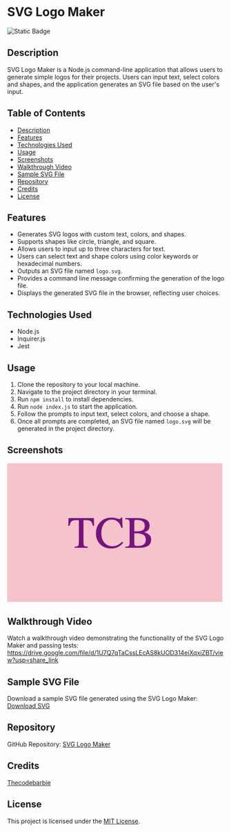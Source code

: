 # SVG Logo Maker

![Static Badge](https://img.shields.io/badge/theCODEbarbie-%23FBF6E9?style=for-the-badge&logo=Spotlight&labelColor=%23F79AD3)

## Description

SVG Logo Maker is a Node.js command-line application that allows users to generate simple logos for their projects. Users can input text, select colors and shapes, and the application generates an SVG file based on the user's input.

## Table of Contents

- [Description](#description)
- [Features](#features)
- [Technologies Used](#technologies-used)
- [Usage](#usage)
- [Screenshots](#screenshots)
- [Walkthrough Video](#walkthrough-video)
- [Sample SVG File](#sample-svg-file)
- [Repository](#repository)
- [Credits](#credits)
- [License](#license)


## Features

- Generates SVG logos with custom text, colors, and shapes.
- Supports shapes like circle, triangle, and square.
- Allows users to input up to three characters for text.
- Users can select text and shape colors using color keywords or hexadecimal numbers.
- Outputs an SVG file named `logo.svg`.
- Provides a command line message confirming the generation of the logo file.
- Displays the generated SVG file in the browser, reflecting user choices.

## Technologies Used

- Node.js
- Inquirer.js
- Jest

## Usage

1. Clone the repository to your local machine.
2. Navigate to the project directory in your terminal.
3. Run `npm install` to install dependencies.
4. Run `node index.js` to start the application.
5. Follow the prompts to input text, select colors, and choose a shape.
6. Once all prompts are completed, an SVG file named `logo.svg` will be generated in the project directory.

## Screenshots

[![SVG Logo Maker](./Assets/Images/svg-example.png)](./Assets/Images/svg-example.png)


## Walkthrough Video

Watch a walkthrough video demonstrating the functionality of the SVG Logo Maker and passing tests: https://drive.google.com/file/d/1U7Q7qTaCssLEcAS8kUOD314eiXqxiZBT/view?usp=share_link

## Sample SVG File

Download a sample SVG file generated using the SVG Logo Maker: [Download SVG](./examples/square.svg)

## Repository

GitHub Repository: [SVG Logo Maker](https://github.com/Thecodebarbie/C10-SVG-Logo)

## Credits

[Thecodebarbie](https://github.com/Thecodebarbie) 

## License

This project is licensed under the [MIT License](LICENSE).
